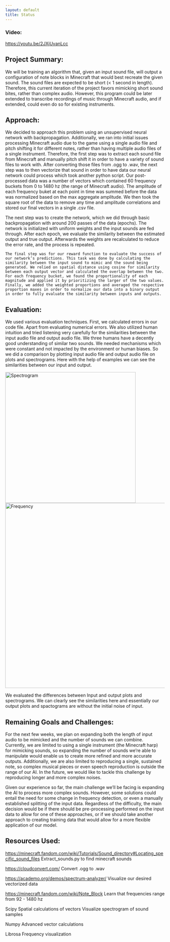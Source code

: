 ```yaml
---
layout: default
title: Status
---
```


### Video:
https://youtu.be/2JXjUvanLcc

## Project Summary:

We will be training an algorithm that, given an input sound file, will output a configuration of note blocks in Minecraft that would best recreate the given sound. The sound files are expected to be short (< 1 second in length). Therefore, this current iteration of the project favors mimicking short sound bites, rather than complex audio. However, this program could be later extended to transcribe recordings of music through Minecraft audio, and if extended, could even do so for existing instruments.

## Approach:

We decided to approach this problem using an unsupervised neural network with backpropagation. Additionally, we ran into initial issues processing Minecraft audio due to the game using a single audio file and pitch shifting it for different notes, rather than having multiple audio files of a single instrument. Therefore, the first step was to extract each sound file from Minecraft and manually pitch shift it in order to have a variety of sound files to work with. After converting those files from .ogg to .wav, the next step was to then vectorize that sound in order to have data our neural network could process which took another python script. Our post-processed data was a number of vectors which contained 60 frequency buckets from 0 to 1480 hz (the range of Minecraft audio). The amplitude of each frequency buket at each point in time was summed before the data was normalized based on the max aggregate amplitude. We then took the square root of the data to remove any time and amplitude correlations and stored our final vectors in a single .csv file.

The next step was to create the network, which we did through basic backpropagation with around 200 passes of the data (epochs). The network is initialized with uniform weights and the input sounds are fed through. After each epoch, we evaluate the similarity between the estimated output and true output. Afterwards the weights are recalculated to reduce the error rate, and the process is repeated.

	The final step was for our reward function to evaluate the success of our network’s predictions. This task was done by calculating the similarity between the input sound to mimic and the sound being generated. We relied on spatial distance using cosine for similarity between each output vector and calculated the overlap between the two. For each frequency bucket, we found the proportionality of each magnitude and applied it by prioritizing the larger of the two values. Finally, we added the weighted proportions and averaged the respective proportion maxes in order to normalize our data into a binary output in order to fully evaluate the similarity between inputs and outputs.


## Evaluation:

We used various evaluation techniques. First, we calculated errors in our code file. Apart from evaluating numerical errors.  We also utilized human intuition and tried listening very carefully  for the similarities between the input audio file and output audio file. We three humans have a decently  good understanding of similar two sounds. We needed mechanisms which were constant and not impacted by the environment or human biases. So we did a comparison by plotting input audio file and output audio file on plots and  spectrograms. Here with the help of examples we can see the similarities between our input and output.

<img width="412" alt="Spectrogram" src="https://user-images.githubusercontent.com/8118708/142148139-4cecbad3-0f04-4d0e-9b7c-b437c369679e.png">

<img width="583" alt="Frequency" src="https://user-images.githubusercontent.com/8118708/142148128-6f4583d6-4157-43bb-acd7-1305561d95e7.png">

We evaluated the differences between Input and output plots and spectrograms. We can clearly see the similarities here and essentially our output plots and spactograms are without the initial noise of input. 

## Remaining Goals and Challenges:

For the next few weeks, we plan on expanding both the length of input audio to be mimicked and the number of sounds we can combine. Currently, we are limited to using a single instrument (the Minecraft harp) for mimicking sounds, so expanding the number of sounds we’re able to manipulate would enable us to create more refined and more accurate outputs. Additionally, we are also limited to reproducing a single, sustained note, so complex musical pieces or even speech reproduction is outside the range of our AI. In the future, we would like to tackle this challenge by reproducing longer and more complex noises.

Given our experience so far, the main challenge we’ll be facing is expanding the AI to process more complex sounds. However, some solutions could entail the need for some change in frequency detection, or even a manually established splitting of the input data. Regardless of the difficulty, the main decision would be if there should be pre-processing performed on the input data to allow for one of these approaches, or if we should take another approach to creating training data that would allow for a more flexible application of our model.


## Resources Used:
https://minecraft.fandom.com/wiki/Tutorials/Sound_directory#Locating_specific_sound_files
Extract_sounds.py to find minecraft sounds

https://cloudconvert.com/
Convert .ogg to .wav

https://academo.org/demos/spectrum-analyzer/
Visualize our desired vectorized data

https://minecraft.fandom.com/wiki/Note_Block
Learn that frequencies range from 92 - 1480 hz

Scipy
Spatial calculations of vectors
Visualize spectrogram of sound samples

Numpy
Advanced vector calculations

Librosa
Frequency visualization

